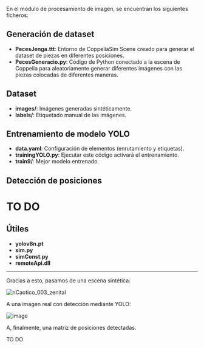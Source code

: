 En el módulo de procesamiento de imagen, se encuentran los siguientes ficheros:

## Generación de dataset
- **PecesJenga.ttt**: Entorno de CoppeliaSim Scene creado para generar el dataset de piezas en diferentes posiciones.
- **PecesGeneracio.py**: Código de Python conectado a la escena de Coppelia para aleatoriamente generar diferentes imágenes con las piezas colocadas de diferentes maneras.

## Dataset
- **images/**: Imágenes generadas sintéticamente.
- **labels/**: Etiquetado manual de las imágenes.

## Entrenamiento de modelo YOLO
- **data.yaml**: Configuración de elementos (enrutamiento y etiquetas).
- **trainingYOLO.py**: Ejecutar este código activará el entrenamiento.
- **train9/**: Mejor modelo entrenado.

## Detección de posiciones

# TO DO

## Útiles
- **yolov8n.pt**
- **sim.py**
- **simConst.py**
- **remoteApi.dll**

***

Gracias a esto, pasamos de una escena sintética:

![nCaotico_003_zenital](https://github.com/user-attachments/assets/c1cbef52-c1a5-43e3-bc7d-5f44e0726a3e)

A una imagen real con detección mediante YOLO:

![image](https://github.com/user-attachments/assets/84c5aa96-c6b5-424f-8621-bda54f4f6bcc)

A, finalmente, una matriz de posiciones detectadas. 

TO DO

